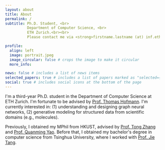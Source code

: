 ```yaml
---
layout: about
title: About
permalink: /
subtitle: Ph.D. Student, <br>
          Department of Computer Science, <br>
          ETH Zurich.<br><br>
          Please contact me via <strong>firstname.lastname (at) inf.ethz.ch</strong>

profile:
  align: left
  image: portrait.jpeg
  image_circular: false # crops the image to make it circular
  more_info:

news: false # includes a list of news items
selected_papers: true # includes a list of papers marked as "selected={true}"
social: true # includes social icons at the bottom of the page
---
```


I'm a third-year Ph.D. student in the Department of Computer Science at ETH Zurich. I'm fortunate to be advised by [Prof. Thomas Hofmann](https://da.inf.ethz.ch/).
I'm currently interested in: (1) understanding and designing graph neural networks, (2) generative modeling for structured data from scientific domains (e.g., molecules).

Previously, I obtained my MPhil from HKUST, advised by [Prof. Tong Zhang](https://tongzhang-ml.org) and [Prof. Quanming Yao](https://lars-group.github.io). Before that, I obtained my bachelor's degree in computer science from Tsinghua University, where I worked with [Prof. Jie Tang](https://keg.cs.tsinghua.edu.cn/jietang).
